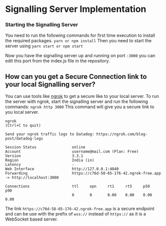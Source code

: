 # Signalling Server Implementation

### Starting the Signalling Server
You need to run the following commands for first time execution to install the required packages.
`yarn or npm install`
Then you need to start the server using
`yarn start or npm start`

Now you have the signalling server up and running on port `:3000` you can edit this port from the index.js file in the repository.

## How can you get a Secure Connection link to your local Signalling server?

You can use tools like [ngrok](https://ngrok.com/) to get a secure like to your local server.
To run the server with ngrok, start the signalling server and run the following commands:
`ngrok http 3000`
This command will give you a secure link to you local server.

```
ngrok                                                                                                                                                                                        (Ctrl+C to quit)
                                                                                                                                                                                                             
Send your ngrok traffic logs to Datadog: https://ngrok.com/blog-post/datadog-logs                                                                                                                            
                                                                                                                                                                                                             
Session Status                online                                                                                                                                                                         
Account                       username@mail.com (Plan: Free)                                                                                                                                   
Version                       3.3.1                                                                                                                                                                          
Region                        India (in)                                                                                                                                                                     
Latency                       -                                                                                                                                                                              
Web Interface                 http://127.0.0.1:4040                                                                                                                                                          
Forwarding                    https://c76d-58-65-176-42.ngrok-free.app -> http://localhost:3000                                                                                                              
                                                                                                                                                                                                             
Connections                   ttl     opn     rt1     rt5     p50     p90                                                                                                                                    
                              0       0       0.00    0.00    0.00    0.00  
```

The link `https://c76d-58-65-176-42.ngrok-free.app` is a secure endpoint and can be use with the prefix of `wss://` instead of `https://` as it is a WebSocket based server.
